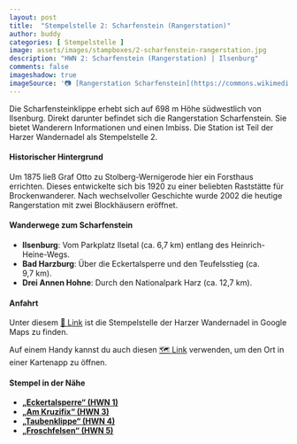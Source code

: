 ```yaml
---
layout: post
title:  "Stempelstelle 2: Scharfenstein (Rangerstation)"
author: buddy
categories: [ Stempelstelle ]
image: assets/images/stampboxes/2-scharfenstein-rangerstation.jpg
description: "HWN 2: Scharfenstein (Rangerstation) | Ilsenburg"
comments: false
imageshadow: true
imageSource: '📷 [Rangerstation Scharfenstein](https://commons.wikimedia.org/wiki/File:RangerstatationScharfenstein.jpg) von <a href="https://de.wikipedia.org/wiki/User:Hejkal" class="extiw" title="de:User:Hejkal">Hejkal</a> unter Lizenz [CC BY-SA 2.0 de](https://creativecommons.org/licenses/by-sa/2.0/de/deed.en)'
---
```


Die Scharfensteinklippe erhebt sich auf 698 m Höhe südwestlich von Ilsenburg. Direkt darunter befindet sich die Rangerstation Scharfenstein. Sie bietet Wanderern Informationen und einen Imbiss. Die Station ist Teil der Harzer Wandernadel als Stempelstelle 2.

#### Historischer Hintergrund

Um 1875 ließ Graf Otto zu Stolberg-Wernigerode hier ein Forsthaus errichten. Dieses entwickelte sich bis 1920 zu einer beliebten Raststätte für Brockenwanderer. Nach wechselvoller Geschichte wurde 2002 die heutige Rangerstation mit zwei Blockhäusern eröffnet.

#### Wanderwege zum Scharfenstein

- **Ilsenburg**: Vom Parkplatz Ilsetal (ca. 6,7 km) entlang des Heinrich-Heine-Wegs.
- **Bad Harzburg**: Über die Eckertalsperre und den Teufelsstieg (ca. 9,7 km).
- **Drei Annen Hohne**: Durch den Nationalpark Harz (ca. 12,7 km).

#### Anfahrt

Unter diesem [📍 Link](https://www.google.com/maps/dir/?api=1&origin=&destination=51.83017%2C%2010.60277) ist die Stempelstelle der Harzer Wandernadel in Google Maps zu finden.

<div class="android-only">
  Auf einem Handy kannst du auch diesen 
  <a href="geo:51.83017,10.60277">🗺️ Link</a> 
  verwenden, um den Ort in einer Kartenapp zu öffnen.
  <p></p>
</div>

#### Stempel in der Nähe

- [**„Eckertalsperre“ (HWN 1)**](/stempelstelle-1-eckertalsperre-staumauer)
- [**„Am Kruzifix“ (HWN 3)**](/stempelstelle-3-am-kruzifix)
- [**„Taubenklippe“ (HWN 4)**](/stempelstelle-4-taubenklippe)
- [**„Froschfelsen“ (HWN 5)**](/stempelstelle-5-froschfelsen)
